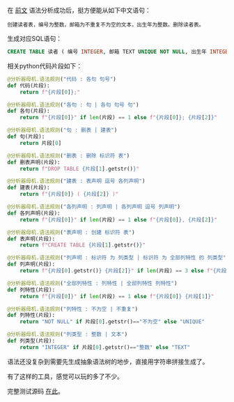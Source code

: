 
在 [前文](https://zhuanlan.zhihu.com/p/412465957) 语法分析成功后，挺方便能从如下中文语句：
```
创建读者表，编号为整数，邮箱为不重复不为空的文本，出生年为整数。删除读者表。
```
生成对应SQL语句：
```sql
CREATE TABLE 读者 ( 编号 INTEGER, 邮箱 TEXT UNIQUE NOT NULL, 出生年 INTEGER ); DROP TABLE 读者;
```

相关python代码片段如下：
```python
@分析器母机.语法规则("代码 : 各句 句号")
def 代码(片段):
    return f"{片段[0]};"

@分析器母机.语法规则("各句 : 句 | 各句 句号 句")
def 各句(片段):
    return f"{片段[0]}" if len(片段) == 1 else f"{片段[0]}; {片段[2]}"

@分析器母机.语法规则("句 : 删表 | 建表")
def 句(片段):
    return 片段[0]

@分析器母机.语法规则("删表 : 删除 标识符 表")
def 删表声明(片段):
    return f"DROP TABLE {片段[1].getstr()}"

@分析器母机.语法规则("建表 : 表声明 逗号 各列声明")
def 建表(片段):
    return f"{片段[0]} ( {片段[2]} )"

@分析器母机.语法规则("各列声明 : 列声明 | 各列声明 逗号 列声明")
def 各列声明(片段):
    return f"{片段[0]}" if len(片段) == 1 else f"{片段[0]}, {片段[2]}"

@分析器母机.语法规则("表声明 : 创建 标识符 表")
def 表声明(片段):
    return f"CREATE TABLE {片段[1].getstr()}"

@分析器母机.语法规则("列声明 : 标识符 为 列类型 | 标识符 为 全部列特性 的 列类型")
def 列声明(片段):
    return f"{片段[0].getstr()} {片段[2]}" if len(片段) == 3 else f"{片段[0].getstr()} {片段[4]} {片段[2]}"

@分析器母机.语法规则("全部列特性 : 列特性 | 全部列特性 列特性")
def 列特性(片段):
    return f"{片段[0]}" if len(片段) == 1 else f"{片段[0]} {片段[1]}"

@分析器母机.语法规则("列特性 : 不为空 | 不重复")
def 列特性(片段):
    return "NOT NULL" if 片段[0].getstr()=="不为空" else "UNIQUE"

@分析器母机.语法规则("列类型 : 整数 | 文本")
def 列类型(片段):
    return "INTEGER" if 片段[0].getstr()=="整数" else "TEXT"
```

语法还没复杂到需要先生成抽象语法树的地步，直接用字符串拼接生成了。

有了这样的工具，感觉可以玩的多了不少。

完整测试源码 [在此](https://github.com/nobodxbodon/rply/blob/476dbdfdf63d0367b8bb62c493a96798ca59f6e3/tests/test_%E6%8C%89%E8%AF%AD%E6%B3%95%E5%88%86%E8%AF%8D.py#L496)。